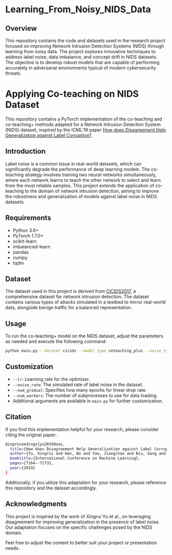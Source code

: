 # Learning_From_Noisy_NIDS_Data

## Overview
This repository contains the code and datasets used in the research project focused on improving Network Intrusion Detection Systems (NIDS) through learning from noisy data. The project explores innovative techniques to address label noise, data imbalance, and concept drift in NIDS datasets. The objective is to develop robust models that are capable of performing accurately in adversarial environments typical of modern cybersecurity threats.



# Applying Co-teaching on NIDS Dataset

This repository contains a PyTorch implementation of the co-teaching and co-teaching+ methods adapted for a Network Intrusion Detection System (NIDS) dataset, inspired by the ICML'19 paper [How does Disagreement Help Generalization against Label Corruption?](https://arxiv.org/abs/1901.04215).

## Introduction

Label noise is a common issue in real-world datasets, which can significantly degrade the performance of deep learning models. The co-teaching strategy involves training two neural networks simultaneously, where each network learns to teach the other network to select and learn from the most reliable samples. This project extends the application of co-teaching to the domain of network intrusion detection, aiming to improve the robustness and generalization of models against label noise in NIDS datasets.

## Requirements

- Python 3.6+
- PyTorch 1.7.0+
- scikit-learn
- imbalanced-learn
- pandas
- numpy
- tqdm

## Dataset

The dataset used in this project is derived from [CICIDS2017](https://www.unb.ca/cic/datasets/ids-2017.html), a comprehensive dataset for network intrusion detection. The dataset contains various types of attacks simulated in a testbed to mirror real-world data, alongside benign traffic for a balanced representation.

## Usage

To run the co-teaching+ model on the NIDS dataset, adjust the parameters as needed and execute the following command:

```bash
python main.py --dataset cicids --model_type coteaching_plus --noise_type symmetric --noise_rate 0.2 data_augmentation none --seed 1 --num_workers 4 --result_dir results/trial_1/
```

## Customization

- `--lr`: Learning rate for the optimizer.
- `--noise_rate`: The simulated rate of label noise in the dataset.
- `--num_gradual`: Specifies how many epochs for linear drop rate.
- `--num_workers`: The number of subprocesses to use for data loading.
- Additional arguments are available in `main.py` for further customization.

## Citation

If you find this implementation helpful for your research, please consider citing the original paper:

```bash
@inproceedings{yu2019does,
  title={How does Disagreement Help Generalization against Label Corruption?},
  author={Yu, Xingrui and Han, Bo and Yao, Jiangchao and Niu, Gang and Tsang, Ivor and Sugiyama, Masashi},
  booktitle={International Conference on Machine Learning},
  pages={7164--7173},
  year={2019}
}
```

Additionally, if you utilize this adaptation for your research, please reference this repository and the dataset accordingly.


## Acknowledgments

This project is inspired by the work of Xingrui Yu et al., on leveraging disagreement for improving generalization in the presence of label noise. Our adaptation focuses on the specific challenges posed by the NIDS domain.

Feel free to adjust the content to better suit your project or presentation needs.
